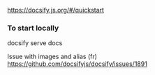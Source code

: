 
https://docsify.js.org/#/quickstart

### To start locally
docsify serve docs


Issue with images and alias (fr)
https://github.com/docsifyjs/docsify/issues/1891